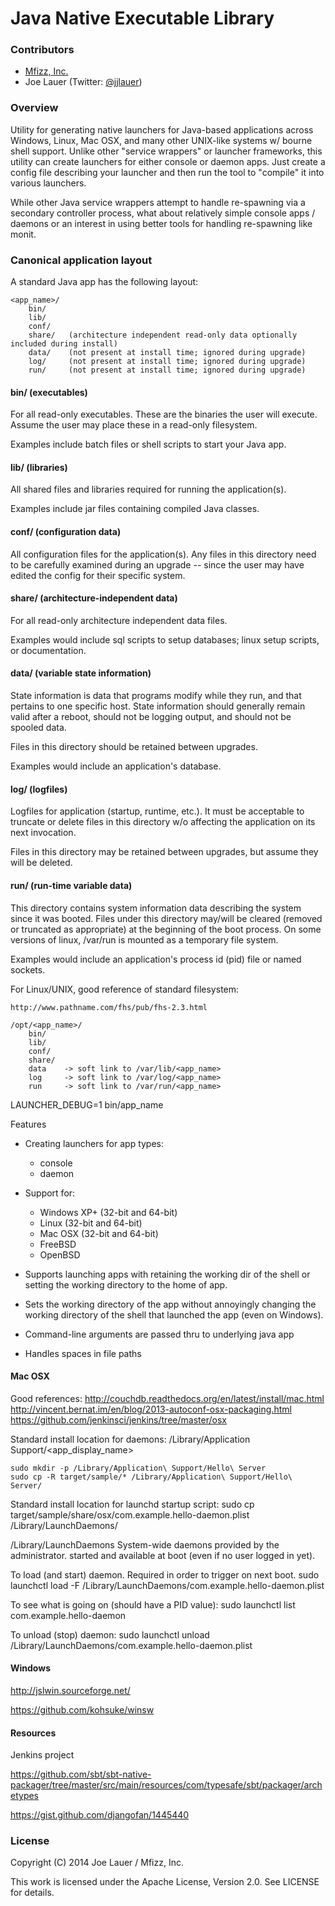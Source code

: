 Java Native Executable Library
==============================

### Contributors

 - [Mfizz, Inc.](http://mfizz.com)
 - Joe Lauer (Twitter: [@jjlauer](http://twitter.com/jjlauer))

### Overview

Utility for generating native launchers for Java-based applications across Windows,
Linux, Mac OSX, and many other UNIX-like systems w/ bourne shell support. Unlike
other "service wrappers" or launcher frameworks, this utility can create launchers
for either console or daemon apps.  Just create a config file describing your
launcher and then run the tool to "compile" it into various launchers.

While other Java service wrappers attempt to handle re-spawning via a secondary
controller process, what about relatively simple console apps / daemons or
an interest in using better tools for handling re-spawning like monit.

### Canonical application layout

A standard Java app has the following layout:

    <app_name>/
        bin/
        lib/
        conf/
        share/   (architecture independent read-only data optionally included during install)
        data/    (not present at install time; ignored during upgrade)
        log/     (not present at install time; ignored during upgrade)
        run/     (not present at install time; ignored during upgrade)

#### bin/ (executables)

For all read-only executables.  These are the binaries the user will execute.
Assume the user may place these in a read-only filesystem.

Examples include batch files or shell scripts to start your Java app.

#### lib/ (libraries)

All shared files and libraries required for running the application(s).

Examples include jar files containing compiled Java classes.

#### conf/ (configuration data)

All configuration files for the application(s). Any files in this directory
need to be carefully examined during an upgrade -- since the user may have
edited the config for their specific system.

#### share/ (architecture-independent data)

For all read-only architecture independent data files.

Examples would include sql scripts to setup databases; linux setup scripts, or
documentation.

#### data/ (variable state information)

State information is data that programs modify while they run, and that pertains
to one specific host.  State information should generally remain valid after a
reboot, should not be logging output, and should not be spooled data.

Files in this directory should be retained between upgrades.

Examples would include an application's database.

#### log/ (logfiles)

Logfiles for application (startup, runtime, etc.). It must be acceptable to
truncate or delete files in this directory w/o affecting the application on
its next invocation.

Files in this directory may be retained between upgrades, but assume they will
be deleted.

#### run/ (run-time variable data)

This directory contains system information data describing the system since it
was booted. Files under this directory may/will be cleared (removed or truncated
as appropriate) at the beginning of the boot process. On some versions of linux,
/var/run is mounted as a temporary file system.

Examples would include an application's process id (pid) file or named sockets.




For Linux/UNIX, good reference of standard filesystem:

    http://www.pathname.com/fhs/pub/fhs-2.3.html
    
    /opt/<app_name>/
        bin/
        lib/
        conf/
        share/
        data    -> soft link to /var/lib/<app_name>
        log     -> soft link to /var/log/<app_name>
        run     -> soft link to /var/run/<app_name>

LAUNCHER_DEBUG=1 bin/app_name


Features

 * Creating launchers for app types:
    * console
    * daemon
 * Support for:
    * Windows XP+ (32-bit and 64-bit)
    * Linux (32-bit and 64-bit)
    * Mac OSX (32-bit and 64-bit)
    * FreeBSD
    * OpenBSD
 
 * Supports launching apps with retaining the working dir of the shell or setting
   the working directory to the home of app.
 * Sets the working directory of the app without annoyingly changing the working
   directory of the shell that launched the app (even on Windows).
 * Command-line arguments are passed thru to underlying java app
 * Handles spaces in file paths



#### Mac OSX

Good references:
    http://couchdb.readthedocs.org/en/latest/install/mac.html
    http://vincent.bernat.im/en/blog/2013-autoconf-osx-packaging.html
    https://github.com/jenkinsci/jenkins/tree/master/osx

Standard install location for daemons:
    /Library/Application Support/<app_display_name>

    sudo mkdir -p /Library/Application\ Support/Hello\ Server
    sudo cp -R target/sample/* /Library/Application\ Support/Hello\ Server/

Standard install location for launchd startup script:
    sudo cp target/sample/share/osx/com.example.hello-daemon.plist /Library/LaunchDaemons/

/Library/LaunchDaemons System-wide daemons provided by the administrator.
started and available at boot (even if no user logged in yet).
    
To load (and start) daemon. Required in order to trigger on next boot.
    sudo launchctl load -F /Library/LaunchDaemons/com.example.hello-daemon.plist

To see what is going on (should have a PID value):
    sudo launchctl list com.example.hello-daemon

To unload (stop) daemon:
    sudo launchctl unload /Library/LaunchDaemons/com.example.hello-daemon.plist




#### Windows

http://jslwin.sourceforge.net/

https://github.com/kohsuke/winsw


#### Resources

Jenkins project

https://github.com/sbt/sbt-native-packager/tree/master/src/main/resources/com/typesafe/sbt/packager/archetypes

https://gist.github.com/djangofan/1445440



### License

Copyright (C) 2014 Joe Lauer / Mfizz, Inc.

This work is licensed under the Apache License, Version 2.0. See LICENSE for details.